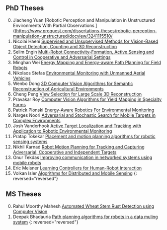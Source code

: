 
## PhD Theses
0. Jiacheng Yuan [Robotic Perception and Manipulation in Unstructured Environments With Partial Observations
]((https://www.proquest.com/dissertations-theses/robotic-perception-manipulation-unstructured/docview/3241115510/
0. Nicolai Haeni [Supervised and Unsupervised Methods for Vision-Based Object Detection, Counting and 3D Reconstruction](https://hdl.handle.net/11299/258747)
0. Selim Engin [Multi-Robot Connectivity-Formation, Active Sensing and Control in Cooperative and Adversarial Settings](https://hdl.handle.net/11299/258728)
0. Minghan Wei [Energy Mapping and Energy-aware Path Planning for Field Robots](https://hdl.handle.net/11299/226668)
0. Nikolaos Stefas [Environmental Monitoring with Unmanned Aerial Vehicles
](https://hdl.handle.net/11299/216332)
0. Wenbo Dong [3D Computer Vision Algorithms for Semantic Reconstruction of Agricultural Environments](https://hdl.handle.net/11299/224609)
0. Cheng Peng [View Selection for Large Scale 3D Reconstruction
](https://hdl.handle.net/11299/226644)
0. Pravakar Roy [Computer Vision Algorithms for Yield Mapping in Specialty Farms](https://hdl.handle.net/11299/211321)
0. Patrick Plonski [Energy-Aware Robotics For Environmental Monitoring
](https://hdl.handle.net/11299/215070)
0. Narges Noori [Adversarial and Stochastic Search for Mobile Targets in Complex Environments](https://hdl.handle.net/11299/178937)
0. Josh Vanderhook [Active Target Localization and Tracking with Application to Robotic Environmental Monitoring](https://hdl.handle.net/11299/175716)
0. Pratap Tokekar [Placement and motion planning algorithms for robotic sensing systems](https://hdl.handle.net/11299/168316)
0. Nikhil Karnad [Robot Motion Planning for Tracking and Capturing Adversarial, Cooperative and Independent Targets](https://hdl.handle.net/11299/175532)
0. Onur Tekdas  [Improving communication in networked systems using mobile robots](https://hdl.handle.net/11299/112774)
0. Eric Meisner [Learning Controllers for Human-Robot Interaction](https://www.cs.rpi.edu/research/phdabstracts/meisner.html)
0. Volkan Isler [Algorithms for Distributed and Mobile Sensing](https://www-users.cse.umn.edu/~isler/pub/thesis/)
{: reversed="reversed"}


## MS Theses
0. Rahul Moorthy Mahesh [Automated Wheat Stem Rust Detection using Computer Vision](https://hdl.handle.net/11299/256952)
0. Deepak Bhadauria [Path planning algorithms for robots in a data muling system](https://hdl.handle.net/11299/104135)
{: reversed="reversed"}

